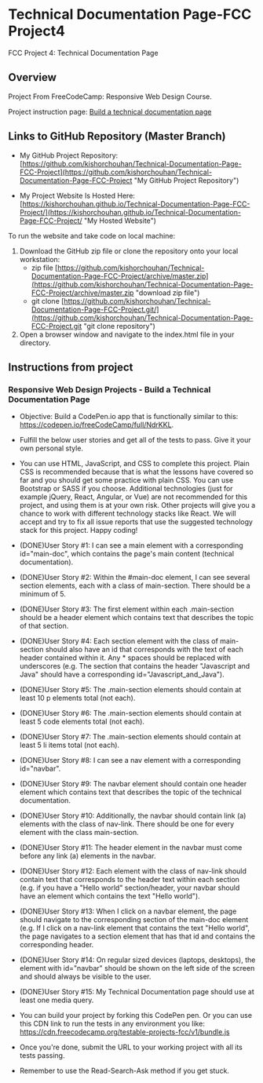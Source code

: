 # Technical Documentation Page-FCC Project4

FCC Project 4: Technical Documentation Page

## Overview

Project From FreeCodeCamp: Responsive Web Design Course.

Project instruction page: [Build a technical documentation page](https://learn.freecodecamp.org/responsive-web-design/responsive-web-design-projects/build-a-technical-documentation-page/)

## Links to GitHub Repository (Master Branch)

* My GitHub Project Repository: [https://github.com/kishorchouhan/Technical-Documentation-Page-FCC-Project](https://github.com/kishorchouhan/Technical-Documentation-Page-FCC-Project "My GitHub Project Repository")

* My Project Website Is Hosted Here: [https://kishorchouhan.github.io/Technical-Documentation-Page-FCC-Project/](https://kishorchouhan.github.io/Technical-Documentation-Page-FCC-Project/ "My Hosted Website")

To run the website and take code on local machine:

1. Download the GitHub zip file or clone the repository onto your local workstation:
	* zip file [https://github.com/kishorchouhan/Technical-Documentation-Page-FCC-Project/archive/master.zip](https://github.com/kishorchouhan/Technical-Documentation-Page-FCC-Project/archive/master.zip "download zip file")
	* git clone [https://github.com/kishorchouhan/Technical-Documentation-Page-FCC-Project.git/](https://github.com/kishorchouhan/Technical-Documentation-Page-FCC-Project.git "git clone repository")
2. Open a browser window and navigate to the index.html file in your directory.

## Instructions from project

### Responsive Web Design Projects - Build a Technical Documentation Page

* Objective: Build a CodePen.io app that is functionally similar to this: https://codepen.io/freeCodeCamp/full/NdrKKL.

* Fulfill the below user stories and get all of the tests to pass. Give it your own personal style.

* You can use HTML, JavaScript, and CSS to complete this project. Plain CSS is recommended because that is what the lessons have covered so far and you should get some practice with plain CSS. You can use Bootstrap or SASS if you choose. Additional technologies (just for example jQuery, React, Angular, or Vue) are not recommended for this project, and using them is at your own risk. Other projects will give you a chance to work with different technology stacks like React. We will accept and try to fix all issue reports that use the suggested technology stack for this project. Happy coding!

* (DONE)User Story #1: I can see a main element with a corresponding id="main-doc", which contains the page's main content (technical documentation).

* (DONE)User Story #2: Within the #main-doc element, I can see several section elements, each with a class of main-section. There should be a minimum of 5.

* (DONE)User Story #3: The first element within each .main-section should be a header element which contains text that describes the topic of that section.

* (DONE)User Story #4: Each section element with the class of main-section should also have an id that corresponds with the text of each header contained within it. Any * spaces should be replaced with underscores (e.g. The section that contains the header "Javascript and Java" should have a corresponding id="Javascript_and_Java").

* (DONE)User Story #5: The .main-section elements should contain at least 10 p elements total (not each).

* (DONE)User Story #6: The .main-section elements should contain at least 5 code elements total (not each).

* (DONE)User Story #7: The .main-section elements should contain at least 5 li items total (not each).

* (DONE)User Story #8: I can see a nav element with a corresponding id="navbar".

* (DONE)User Story #9: The navbar element should contain one header element which contains text that describes the topic of the technical documentation.

* (DONE)User Story #10: Additionally, the navbar should contain link (a) elements with the class of nav-link. There should be one for every element with the class main-section.

* (DONE)User Story #11: The header element in the navbar must come before any link (a) elements in the navbar.

* (DONE)User Story #12: Each element with the class of nav-link should contain text that corresponds to the header text within each section (e.g. if you have a "Hello world" section/header, your navbar should have an element which contains the text "Hello world").

* (DONE)User Story #13: When I click on a navbar element, the page should navigate to the corresponding section of the main-doc element (e.g. If I click on a nav-link element that contains the text "Hello world", the page navigates to a section element that has that id and contains the corresponding header.

* (DONE)User Story #14: On regular sized devices (laptops, desktops), the element with id="navbar" should be shown on the left side of the screen and should always be visible to the user.

* (DONE)User Story #15: My Technical Documentation page should use at least one media query.

* You can build your project by forking this CodePen pen. Or you can use this CDN link to run the tests in any environment you like: https://cdn.freecodecamp.org/testable-projects-fcc/v1/bundle.js

* Once you're done, submit the URL to your working project with all its tests passing.

* Remember to use the Read-Search-Ask method if you get stuck.

